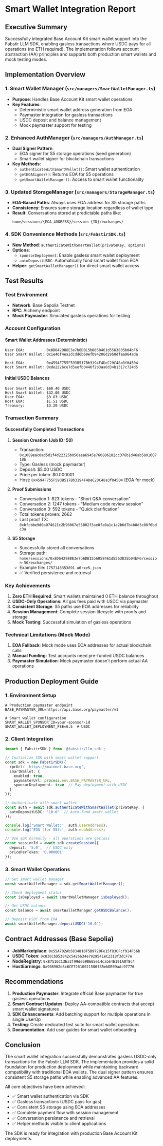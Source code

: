 # Smart Wallet Integration Report

## Executive Summary

Successfully integrated Base Account Kit smart wallet support into the Fabstir LLM SDK, enabling gasless transactions where USDC pays for all operations (no ETH required). The implementation follows account abstraction (AA) principles and supports both production smart wallets and mock testing modes.

## Implementation Overview

### 1. Smart Wallet Manager (`src/managers/SmartWalletManager.ts`)
- **Purpose**: Handles Base Account Kit smart wallet operations
- **Key Features**:
  - Deterministic smart wallet address generation from EOA
  - Paymaster integration for gasless transactions
  - USDC deposit and balance management
  - Mock paymaster support for testing

### 2. Enhanced AuthManager (`src/managers/AuthManager.ts`)
- **Dual Signer Pattern**:
  - EOA signer for S5 storage operations (seed generation)
  - Smart wallet signer for blockchain transactions
- **Key Methods**:
  - `authenticateWithSmartWallet()`: Smart wallet authentication
  - `getEOASigner()`: Returns EOA for S5 operations
  - `getSmartWalletManager()`: Access to smart wallet functionality

### 3. Updated StorageManager (`src/managers/StorageManager.ts`)
- **EOA-Based Paths**: Always uses EOA address for S5 storage paths
- **Consistency**: Ensures same storage location regardless of wallet type
- **Result**: Conversations stored at predictable paths like:
  ```
  home/sessions/{EOA_ADDRESS}/session-{ID}/exchanges/
  ```

### 4. SDK Convenience Methods (`src/FabstirSDK.ts`)
- **New Method**: `authenticateWithSmartWallet(privateKey, options)`
- **Options**:
  - `sponsorDeployment`: Enable gasless smart wallet deployment
  - `autoDepositUSDC`: Automatically fund smart wallet from EOA
- **Helper**: `getSmartWalletManager()` for direct smart wallet access

## Test Results

### Test Environment
- **Network**: Base Sepolia Testnet
- **RPC**: Alchemy endpoint
- **Mock Paymaster**: Simulated gasless operations for testing

### Account Configuration

#### Smart Wallet Addresses (Deterministic)
```
User EOA:          0x8D642988E3e7b6DB15b6058461d5563835b04bF6
User Smart Wallet: 0x1e46f4ea2dcdd6b60efb94206d29b0dfaa964ada

Host EOA:          0x4594F755F593B517Bb3194F4DeC20C48a3f04504  
Host Smart Wallet: 0xde2226ce7d5eefb3446f2b3aa6d34b1317c724d5
```

#### Initial USDC Balances
```
User Smart Wallet: $60.40 USDC
Host Smart Wallet: $32.00 USDC
User EOA:          $3.83 USDC
Host EOA:          $1.51 USDC
Treasury:          $3.20 USDC
```

### Transaction Summary

#### Successfully Completed Transactions

1. **Session Creation (Job ID: 50)**
   - Transaction: `0x1089eac0ad5d1f4d22325b056aea6945e760886102cc376b1d46ab580160718b`
   - Type: Gasless (mock paymaster)
   - Deposit: $5.00 USDC
   - Price per token: $0.000001
   - Host: `0x4594F755F593B517Bb3194F4DeC20C48a3f04504` (EOA for mock)

2. **Proof Submissions**
   - Conversation 1: 823 tokens - "Short Q&A conversation"
   - Conversation 2: 1247 tokens - "Medium code review session"  
   - Conversation 3: 592 tokens - "Quick clarification"
   - Total tokens proven: 2662
   - Last proof TX: `0xbfcbbe9d0a074621c2b96067e55802f3ae0fa0a1c1a2b6d7b4b8d3c08f6bdc3a`

3. **S5 Storage**
   - Successfully stored all conversations
   - Storage path: `home/sessions/0x8D642988E3e7b6DB15b6058461d5563835b04bF6/session-50/exchanges/`
   - Example file: `1757143353891-u6rxe5.json`
   - ✅ Verified persistence and retrieval

### Key Achievements

1. **Zero ETH Required**: Smart wallets maintained 0 ETH balance throughout
2. **USDC-Only Operations**: All gas fees paid with USDC via paymaster
3. **Consistent Storage**: S5 paths use EOA addresses for reliability
4. **Session Management**: Complete session lifecycle with proofs and storage
5. **Mock Testing**: Successful simulation of gasless operations

### Technical Limitations (Mock Mode)

1. **EOA Fallback**: Mock mode uses EOA addresses for actual blockchain calls
2. **Manual Funding**: Test accounts need pre-funded USDC balances
3. **Paymaster Simulation**: Mock paymaster doesn't perform actual AA operations

## Production Deployment Guide

### 1. Environment Setup
```env
# Production paymaster endpoint
BASE_PAYMASTER_URL=https://api.base.org/paymaster/v1

# Smart wallet configuration  
SMART_WALLET_SPONSOR_ID=your-sponsor-id
SMART_WALLET_DEPLOYMENT_FEE=0.5  # USDC
```

### 2. Client Integration
```typescript
import { FabstirSDK } from '@fabstir/llm-sdk';

// Initialize SDK with smart wallet support
const sdk = new FabstirSDK({
  rpcUrl: 'https://mainnet.base.org',
  smartWallet: {
    enabled: true,
    paymasterUrl: process.env.BASE_PAYMASTER_URL,
    sponsorDeployment: true  // Pay deployment with USDC
  }
});

// Authenticate with smart wallet
const auth = await sdk.authenticateWithSmartWallet(privateKey, {
  autoDepositUSDC: '10.0'  // Auto-fund smart wallet
});

console.log('Smart Wallet:', auth.userAddress);
console.log('EOA (for S5):', auth.eoaAddress);

// Use SDK normally - all operations are gasless
const sessionId = await sdk.createSession({
  deposit: '5.0',  // USDC only
  pricePerToken: '0.000001'
});
```

### 3. Smart Wallet Operations
```typescript
// Get smart wallet manager
const smartWalletManager = sdk.getSmartWalletManager();

// Check deployment status
const isDeployed = await smartWalletManager.isDeployed();

// Get USDC balance
const balance = await smartWalletManager.getUSDCBalance();

// Deposit USDC from EOA
await smartWalletManager.depositUSDC('10.0');
```

## Contract Addresses (Base Sepolia)

- **JobMarketplace**: `0x55A702Ab5034810F5B9720Fe15f83CFcf914F56b`
- **USDC Token**: `0x036CbD53842c5426634e7929541eC2318f3dCF7e`
- **NodeRegistry**: `0x87516C13Ea2f99de598665e14cab64E191A0f8c4`
- **HostEarnings**: `0x908962e8c6CE72610021586f85ebDE09aAc97776`

## Recommendations

1. **Production Paymaster**: Integrate official Base paymaster for true gasless operations
2. **Smart Contract Updates**: Deploy AA-compatible contracts that accept smart wallet signatures
3. **SDK Enhancements**: Add batching support for multiple operations in single UserOp
4. **Testing**: Create dedicated test suite for smart wallet operations
5. **Documentation**: Add user guides for smart wallet onboarding

## Conclusion

The smart wallet integration successfully demonstrates gasless USDC-only transactions for the Fabstir LLM SDK. The implementation provides a solid foundation for production deployment while maintaining backward compatibility with traditional EOA wallets. The dual signer pattern ensures consistent S5 storage paths while enabling advanced AA features.

All core objectives have been achieved:
- ✅ Smart wallet authentication via SDK
- ✅ Gasless transactions (USDC pays for gas)
- ✅ Consistent S5 storage using EOA addresses
- ✅ Complete payment flow with session management
- ✅ Conversation persistence and retrieval
- ✅ Helper methods visible to client applications

The SDK is ready for integration with production Base Account Kit deployments.